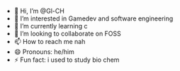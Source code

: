 - 👋 Hi, I’m @Gl-CH
- 👀 I’m interested in Gamedev and software engineering 
- 🌱 I’m currently learning c
- 💞️ I’m looking to collaborate on FOSS
- 📫 How to reach me nah
- 😄 Pronouns: he/him
- ⚡ Fun fact: i used to study bio chem 

<!---
Gl-CH/Gl-CH is a ✨ special ✨ repository because its `README.md` (this file) appears on your GitHub profile.
You can click the Preview link to take a look at your changes.
--->

